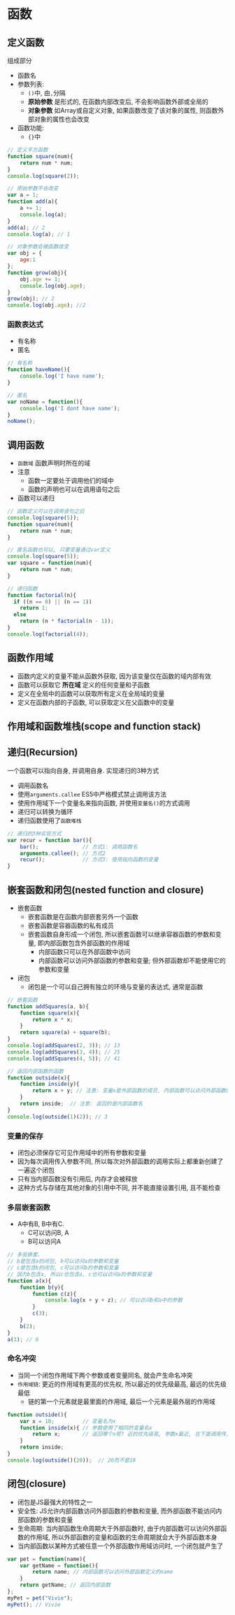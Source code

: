 # 函数

## 定义函数

组成部分
* 函数名
* 参数列表:
    - `()`中, 由`,`分隔
    - **原始参数** 是形式的, 在函数内部改变后, 不会影响函数外部或全局的
    - **对象参数** 如Array或自定义对象, 如果函数改变了该对象的属性, 则函数外部对象的属性也会改变
* 函数功能:
    - `{}`中

```javascript
// 定义平方函数
function square(num){
    return num * num;
}
console.log(square(2));

// 原始参数不会改变
var a = 1;
function add(a){
    a += 1;
    console.log(a);
}
add(a); // 2
console.log(a); // 1

// 对象参数会被函数改变
var obj = {
    age:1
};
function grow(obj){
    obj.age += 1;
    console.log(obj.age);
}
grow(obj); // 2
console.log(obj.age); //2
```

### 函数表达式

* 有名称
* 匿名

```javascript
// 有名称
function haveName(){
    console.log('I have name');
}

// 匿名
var noName = function(){
    console.log('I dont have name');
}
noName();
```

## 调用函数

* `函数域`
函数声明时所在的域
* 注意
    - 函数一定要处于调用他们的域中
    - 函数的声明也可以在调用语句之后
* 函数可以递归

```javascript
// 函数定义可以在调用语句之后
console.log(square(5));
function square(num){
    return num * num;
}

// 匿名函数也可以, 只要变量通过var定义
console.log(square(5));
var square = function(num){
    return num * num;
}

// 递归函数
function factorial(n){
  if ((n == 0) || (n == 1))
    return 1;
  else
    return (n * factorial(n - 1));
}
console.log(factorial(4));
```

## 函数作用域

* 函数内定义的变量不能从函数外获取, 因为该变量仅在函数的域内部有效
* 函数可以获取它 **所在域** 定义的任何变量和子函数
* 定义在全局中的函数可以获取所有定义在全局域的变量
* 定义在函数内部的子函数, 可以获取定义在父函数中的变量

## 作用域和函数堆栈(scope and function stack)

## 递归(Recursion)

一个函数可以指向自身, 并调用自身.
实现递归的3种方式
* 调用函数名
* 使用`arguments.callee`
ES5中严格模式禁止调用该方法
* 使用作用域下一个变量名来指向函数, 并使用`变量名()`的方式调用
* 递归可以转换为循环
* 递归函数使用了`函数堆栈`

```javascript
// 递归的3种实现方式
var recur = function bar(){
    bar();              // 方式1: 调用函数名
    arguments.callee(); // 方式2
    recur();            // 方式3: 使用指向函数的变量
}
```

## 嵌套函数和闭包(nested function and closure)

* 嵌套函数
    - 嵌套函数是在函数内部嵌套另外一个函数
    - 嵌套函数是容器函数的私有成员
    - 嵌套函数自身形成一个闭包, 所以嵌套函数可以继承容器函数的参数和变量, 即内部函数包含外部函数的作用域
        - 内部函数只可以在外部函数中访问
        - 内部函数可以访问外部函数的参数和变量; 但外部函数却不能使用它的参数和变量
* 闭包
    - 闭包是一个可以自己拥有独立的环境与变量的表达式, 通常是函数

```javascript
// 嵌套函数
function addSquares(a, b){
    function square(x){
        return x * x;
    }
    return square(a) + square(b);
}
console.log(addSquares(2, 3)); // 13
console.log(addSquares(3, 4)); // 25
console.log(addSquares(4, 5)); // 41

// 返回内部函数的函数
function outside(x){
    function inside(y){
        return x + y; // 注意: 变量x是外部函数的成员, 内部函数可以访问外部函数的参数和变量
    }
    return inside;  // 注意: 返回的是内部函数名
}
console.log(outside(1)(2)); // 3
```

### 变量的保存

* 闭包必须保存它可见作用域中的所有参数和变量
* 因为每次调用传入参数不同, 所以每次对外部函数的调用实际上都重新创建了一遍这个闭包
* 只有当内部函数没有引用后, 内存才会被释放
* 这种方式与存储在其他对象的引用中不同, 并不能直接设置引用, 且不能检查

### 多层嵌套函数

* A中有B, B中有C.
    - C可以访问B, A
    - B可以访问A

```javascript
// 多层嵌套.
// b是包含a的闭包, b可以访问a的参数和变量
// c是包含b的闭包, c可以访问b的参数和变量
// 因为b包含a, 所以c也包含a, c也可以访问a的参数和变量
function a(x){
    function b(y){
        function c(z){
            console.log(x + y + z); // 可以访问b和a中的参数
        }
        c(3);
    }
    b(2);
}
a(1); // 6
```

### 命名冲突

* 当同一个闭包作用域下两个参数或者变量同名, 就会产生命名冲突
* `作用域链`: 更近的作用域有更高的优先权, 所以最近的优先级最高, 最远的优先级最低
    - 链的第一个元素就是最里面的作用域, 最后一个元素是最外层的作用域

```javascript
function outside(){
    var x = 10;         // 变量名为x
    function inside(x){ // 参数使用了相同的变量名x
        return x;       // 返回哪个x呢? 近的优先级高, 参数x最近, 在下面调用传入的是20, 所以返回20
    }
    return inside;
}
console.log(outside()(20));  // 20而不是10
```

## 闭包(closure)

* 闭包是JS最强大的特性之一
* 安全性: JS允许内部函数访问外部函数的参数和变量, 而外部函数不能访问内部函数的参数和变量
* 生命周期: 当内部函数生命周期大于外部函数时, 由于内部函数可以访问外部函数的作用域, 所以外部函数的变量和函数的生命周期就会大于外部函数本身
* 当内部函数以某种方式被任意一个外部函数作用域访问时, 一个闭包就产生了

```javascript
var pet = function(name){
    var getName = function(){
        return name; // 内部函数可以访问外部函数定义的name
    }
    return getName; // 返回内部函数
};
myPet = pet("Vivie");
myPet(); // Vivie
```
